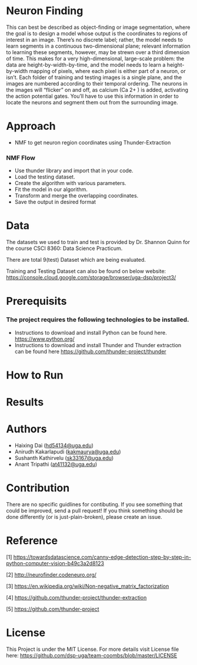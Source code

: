 # Neuron Finding
This can best be described as object-finding or image segmentation, where the goal is to design a model whose output is the coordinates to regions of interest in an image. There’s no discrete label; rather, the model needs to learn segments in a continuous two-dimensional plane; relevant information to learning these segments, however, may be strewn over a third dimension of time. This makes for a very high-dimensional, large-scale problem: the data are height-by-width-by-time, and the model needs to learn a height-by-width mapping of pixels, where each pixel is either part of a neuron, or isn’t. Each folder of training and testing images is a single plane, and the images are numbered according to their temporal ordering. The neurons in the images will “flicker” on and off, as calcium (Ca 2+ ) is added, activating the action potential gates. You’ll have to use this information in order to locate the neurons and segment them out from the surrounding image.

# Approach

* NMF to get neuron region coordinates using Thunder-Extraction

### NMF Flow
* Use thunder library and import that in your code.
* Load the testing dataset.
* Create the algorithm with various parameters.
* Fit the model in our algorithm.
* Transform and merge the overlapping coordinates.
* Save the output in desired format

# Data
The datasets we used to train and test is provided by Dr. Shannon Quinn for the course CSCI 8360: Data Science Practicum.

There are total 9(test) Dataset which are being evaluated.

Training and Testing Dataset can also be found on below website: https://console.cloud.google.com/storage/browser/uga-dsp/project3/

# Prerequisits

### The project requires the following technologies to be installed.

* Instructions to download and install Python can be found here. https://www.python.org/
* Instructions to download and install Thunder and Thunder extraction can be found here https://github.com/thunder-project/thunder


# How to Run


# Results



# Authors
* Haixing Dai (hd54134@uga.edu)
* Anirudh Kakarlapudi (kakmaurya@uga.edu)
* Sushanth Kathirvelu (sk33167@uga.edu)
* Anant Tripathi (at41132@uga.edu)

# Contribution
There are no specific guidlines for contibuting. If you see something that could be improved, send a pull request! If you think something should be done differently (or is just-plain-broken), please create an issue.

# Reference
[1] https://towardsdatascience.com/canny-edge-detection-step-by-step-in-python-computer-vision-b49c3a2d8123

[2] http://neurofinder.codeneuro.org/

[3] https://en.wikipedia.org/wiki/Non-negative_matrix_factorization

[4] https://github.com/thunder-project/thunder-extraction

[5] https://github.com/thunder-project

# License
This Project is under the MIT License. For more details visit License file here: https://github.com/dsp-uga/team-coombs/blob/master/LICENSE

